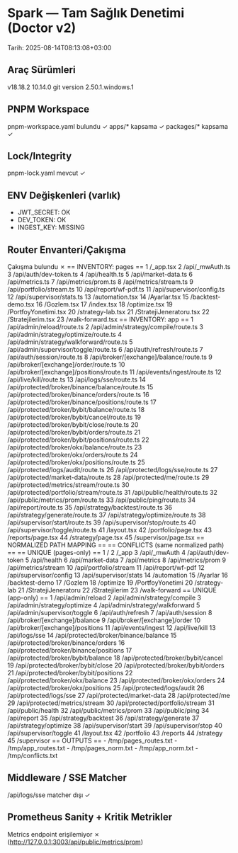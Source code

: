 # Spark — Tam Sağlık Denetimi (Doctor v2)
Tarih: 2025-08-14T08:13:08+03:00

## Araç Sürümleri
v18.18.2
10.14.0
git version 2.50.1.windows.1

## PNPM Workspace
pnpm-workspace.yaml bulundu ✓
apps/* kapsama ✓
packages/* kapsama ✓

## Lock/Integrity
pnpm-lock.yaml mevcut ✓

## ENV Değişkenleri (varlık)
 - JWT_SECRET: OK
 - DEV_TOKEN: OK
 - INGEST_KEY: MISSING

## Router Envanteri/Çakışma
Çakışma bulundu ✗
    == INVENTORY: pages ==
         1	/_app.tsx
         2	/api/_mwAuth.ts
         3	/api/auth/dev-token.ts
         4	/api/health.ts
         5	/api/market-data.ts
         6	/api/metrics.ts
         7	/api/metrics/prom.ts
         8	/api/metrics/stream.ts
         9	/api/portfolio/stream.ts
        10	/api/report/wf-pdf.ts
        11	/api/supervisor/config.ts
        12	/api/supervisor/stats.ts
        13	/automation.tsx
        14	/Ayarlar.tsx
        15	/backtest-demo.tsx
        16	/Gozlem.tsx
        17	/index.tsx
        18	/optimize.tsx
        19	/PortfoyYonetimi.tsx
        20	/strategy-lab.tsx
        21	/StratejiJeneratoru.tsx
        22	/Stratejilerim.tsx
        23	/walk-forward.tsx
    == INVENTORY: app ==
         1	/api/admin/reload/route.ts
         2	/api/admin/strategy/compile/route.ts
         3	/api/admin/strategy/optimize/route.ts
         4	/api/admin/strategy/walkforward/route.ts
         5	/api/admin/supervisor/toggle/route.ts
         6	/api/auth/refresh/route.ts
         7	/api/auth/session/route.ts
         8	/api/broker/[exchange]/balance/route.ts
         9	/api/broker/[exchange]/order/route.ts
        10	/api/broker/[exchange]/positions/route.ts
        11	/api/events/ingest/route.ts
        12	/api/live/kill/route.ts
        13	/api/logs/sse/route.ts
        14	/api/protected/broker/binance/balance/route.ts
        15	/api/protected/broker/binance/orders/route.ts
        16	/api/protected/broker/binance/positions/route.ts
        17	/api/protected/broker/bybit/balance/route.ts
        18	/api/protected/broker/bybit/cancel/route.ts
        19	/api/protected/broker/bybit/close/route.ts
        20	/api/protected/broker/bybit/orders/route.ts
        21	/api/protected/broker/bybit/positions/route.ts
        22	/api/protected/broker/okx/balance/route.ts
        23	/api/protected/broker/okx/orders/route.ts
        24	/api/protected/broker/okx/positions/route.ts
        25	/api/protected/logs/audit/route.ts
        26	/api/protected/logs/sse/route.ts
        27	/api/protected/market-data/route.ts
        28	/api/protected/me/route.ts
        29	/api/protected/metrics/stream/route.ts
        30	/api/protected/portfolio/stream/route.ts
        31	/api/public/health/route.ts
        32	/api/public/metrics/prom/route.ts
        33	/api/public/ping/route.ts
        34	/api/report/route.ts
        35	/api/strategy/backtest/route.ts
        36	/api/strategy/generate/route.ts
        37	/api/strategy/optimize/route.ts
        38	/api/supervisor/start/route.ts
        39	/api/supervisor/stop/route.ts
        40	/api/supervisor/toggle/route.ts
        41	/layout.tsx
        42	/portfolio/page.tsx
        43	/reports/page.tsx
        44	/strategy/page.tsx
        45	/supervisor/page.tsx
    == NORMALIZED PATH MAPPING ==
    == CONFLICTS (same normalized path) ==
    == UNIQUE (pages-only) ==
         1	/
         2	/_app
         3	/api/_mwAuth
         4	/api/auth/dev-token
         5	/api/health
         6	/api/market-data
         7	/api/metrics
         8	/api/metrics/prom
         9	/api/metrics/stream
        10	/api/portfolio/stream
        11	/api/report/wf-pdf
        12	/api/supervisor/config
        13	/api/supervisor/stats
        14	/automation
        15	/Ayarlar
        16	/backtest-demo
        17	/Gozlem
        18	/optimize
        19	/PortfoyYonetimi
        20	/strategy-lab
        21	/StratejiJeneratoru
        22	/Stratejilerim
        23	/walk-forward
    == UNIQUE (app-only) ==
         1	/api/admin/reload
         2	/api/admin/strategy/compile
         3	/api/admin/strategy/optimize
         4	/api/admin/strategy/walkforward
         5	/api/admin/supervisor/toggle
         6	/api/auth/refresh
         7	/api/auth/session
         8	/api/broker/[exchange]/balance
         9	/api/broker/[exchange]/order
        10	/api/broker/[exchange]/positions
        11	/api/events/ingest
        12	/api/live/kill
        13	/api/logs/sse
        14	/api/protected/broker/binance/balance
        15	/api/protected/broker/binance/orders
        16	/api/protected/broker/binance/positions
        17	/api/protected/broker/bybit/balance
        18	/api/protected/broker/bybit/cancel
        19	/api/protected/broker/bybit/close
        20	/api/protected/broker/bybit/orders
        21	/api/protected/broker/bybit/positions
        22	/api/protected/broker/okx/balance
        23	/api/protected/broker/okx/orders
        24	/api/protected/broker/okx/positions
        25	/api/protected/logs/audit
        26	/api/protected/logs/sse
        27	/api/protected/market-data
        28	/api/protected/me
        29	/api/protected/metrics/stream
        30	/api/protected/portfolio/stream
        31	/api/public/health
        32	/api/public/metrics/prom
        33	/api/public/ping
        34	/api/report
        35	/api/strategy/backtest
        36	/api/strategy/generate
        37	/api/strategy/optimize
        38	/api/supervisor/start
        39	/api/supervisor/stop
        40	/api/supervisor/toggle
        41	/layout.tsx
        42	/portfolio
        43	/reports
        44	/strategy
        45	/supervisor
    == OUTPUTS ==
     - /tmp/pages_routes.txt
     - /tmp/app_routes.txt
     - /tmp/pages_norm.txt
     - /tmp/app_norm.txt
     - /tmp/conflicts.txt

## Middleware / SSE Matcher
/api/logs/sse matcher dışı ✓

## Prometheus Sanity + Kritik Metrikler
Metrics endpoint erişilemiyor ✗ (http://127.0.0.1:3003/api/public/metrics/prom)
